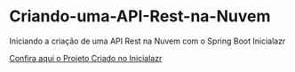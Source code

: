 # Criando-uma-API-Rest-na-Nuvem
Iniciando a criação de uma API Rest na Nuvem com o Spring Boot Inicialazr

[Confira aqui o Projeto Criado no Inicialazr](https://start.spring.io/#!type=gradle-project&language=java&platformVersion=3.1.4&packaging=jar&jvmVersion=17&groupId=me.dio&artifactId=DevWeekSantander2023&name=DevWeekSantander2023&description=API%20Rest%20Java%20na%20Dev%20Week&packageName=me.dio.DevWeekSantander2023&dependencies=web,data-jpa,h2,postgresql)
